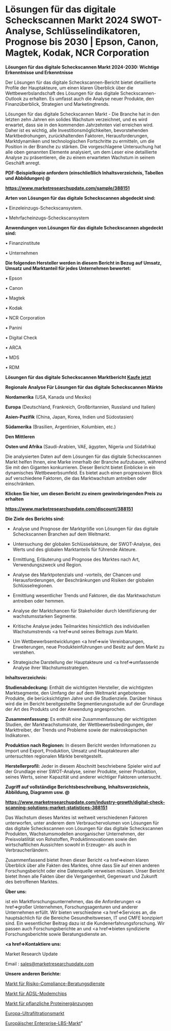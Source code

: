 # Lösungen für das digitale Scheckscannen Markt 2024 SWOT-Analyse, Schlüsselindikatoren, Prognose bis 2030 | Epson, Canon, Magtek, Kodak, NCR Corporation

<strong>Lösungen für das digitale Scheckscannen Markt 2024-2030: Wichtige Erkenntnisse und Erkenntnisse</strong>

Der Lösungen für das digitale Scheckscannen-Bericht bietet detaillierte Profile der Hauptakteure, um einen klaren Überblick über die Wettbewerbslandschaft des Lösungen für das digitale Scheckscannen-Outlook zu erhalten. Es umfasst auch die Analyse neuer Produkte, den Finanzüberblick, Strategien und Marketingtrends.

Lösungen für das digitale Scheckscannen Markt - Die Branche hat in den letzten zehn Jahren ein solides Wachstum verzeichnet, und es wird erwartet, dass sie in den kommenden Jahrzehnten viel erreichen wird. Daher ist es wichtig, alle Investitionsmöglichkeiten, bevorstehenden Marktbedrohungen, zurückhaltenden Faktoren, Herausforderungen, Marktdynamiken und technologischen Fortschritte zu ermitteln, um die Position in der Branche zu stärken. Die vorgeschlagene Untersuchung hat alle oben genannten Elemente analysiert, um dem Leser eine detaillierte Analyse zu präsentieren, die zu einem erwarteten Wachstum in seinem Geschäft anregt.



<strong><b>PDF-Beispielkopie anfordern (einschließlich Inhaltsverzeichnis, Tabellen und Abbildungen) @ </b></strong>

<strong><a href=https://www.marketresearchupdate.com/sample/388151>

<strong>https://www.marketresearchupdate.com/sample/388151</u></a></strong></strong>



<strong>Arten von Lösungen für das digitale Scheckscannen abgedeckt sind:</strong>

• Einzeleinzugs-Scheckscansystem.

• Mehrfacheinzugs-Scheckscansystem



<strong>Anwendungen von Lösungen für das digitale Scheckscannen abgedeckt sind:</strong>

• Finanzinstitute

• Unternehmen



<strong>Die folgenden Hersteller werden in diesem Bericht in Bezug auf Umsatz, Umsatz und Marktanteil für jedes Unternehmen bewertet:</strong>

• Epson

• Canon

• Magtek

• Kodak

• NCR Corporation

• Panini

• Digital Check

• ARCA

• MDS

• RDM



<strong>Lösungen für das digitale Scheckscannen Marktbericht <a href=https://www.marketresearchupdate.com/buynow/388151>Kaufe jetzt</a></strong>



<strong>Regionale Analyse Für Lösungen für das digitale Scheckscannen Märkte</strong>



<strong>Nordamerika</strong> (USA, Kanada und Mexiko)



<strong>Europa</strong> (Deutschland, Frankreich, Großbritannien, Russland und Italien)



<strong>Asien-Pazifik</strong> (China, Japan, Korea, Indien und Südostasien)



<strong>Südamerika</strong> (Brasilien, Argentinien, Kolumbien, etc.)



<strong>Den Mittleren</strong> 

<strong>Osten und Afrika</strong> (Saudi-Arabien, VAE, ägypten, Nigeria und Südafrika)

Die analysierten Daten auf dem Lösungen für das digitale Scheckscannen Markt helfen Ihnen, eine Marke innerhalb der Branche aufzubauen, während Sie mit den Giganten konkurrieren. Dieser Bericht bietet Einblicke in ein dynamisches Wettbewerbsumfeld. Es bietet auch einen progressiven Blick auf verschiedene Faktoren, die das Marktwachstum antreiben oder einschränken.



<strong>Klicken Sie hier, um diesen Bericht zu einem gewinnbringenden Preis zu erhalten
</strong>

<strong><a href=https://www.marketresearchupdate.com/discount/388151>https://www.marketresearchupdate.com/discount/388151</b></u></strong></a>



<strong>Die Ziele des Berichts sind:</strong>

- Analyse und Prognose der Marktgröße von Lösungen für das digitale Scheckscannen Branchen auf dem Weltmarkt.

- Untersuchung der globalen Schlüsselakteure, der SWOT-Analyse, des Werts und des globalen Marktanteils für führende Akteure.

- Ermittlung, Erläuterung und Prognose des Marktes nach Art, Verwendungszweck und Region.

- Analyse des Marktpotenzials und -vorteils, der Chancen und Herausforderungen, der Beschränkungen und Risiken der globalen Schlüsselregionen.

- Ermittlung wesentlicher Trends und Faktoren, die das Marktwachstum antreiben oder hemmen.

- Analyse der Marktchancen für Stakeholder durch Identifizierung der wachstumsstarken Segmente.

- Kritische Analyse jedes Teilmarktes hinsichtlich des individuellen Wachstumstrends <a href=>und</a> seines Beitrags zum Markt.

- Um Wettbewerbsentwicklungen <a href=>wie</a> Vereinbarungen, Erweiterungen, neue Produkteinführungen und Besitz auf dem Markt zu verstehen.

- Strategische Darstellung der Hauptakteure und <a href=>umfas</a>sende Analyse ihrer Wachstumsstrategien.



<strong>Inhaltsverzeichnis:</strong>



<strong>Studienabdeckung:</strong> Enthält die wichtigsten Hersteller, die wichtigsten Marktsegmente, den Umfang der auf dem Weltmarkt angebotenen Produkte, die berücksichtigten Jahre und die Studienziele. Darüber hinaus wird die im Bericht bereitgestellte Segmentierungsstudie auf der Grundlage der Art des Produkts und der Anwendung angesprochen.



<strong>Zusammenfassung:</strong> Es enthält eine Zusammenfassung der wichtigsten Studien, der Marktwachstumsrate, der Wettbewerbsbedingungen, der Markttreiber, der Trends und Probleme sowie der makroskopischen Indikatoren.



<strong>Produktion nach Regionen:</strong> In diesem Bericht werden Informationen zu Import und Export, Produktion, Umsatz und Hauptakteuren aller untersuchten regionalen Märkte bereitgestellt.



<strong>Herstellerprofil:</strong> Jeder in diesem Abschnitt beschriebene Spieler wird auf der Grundlage einer SWOT-Analyse, seiner Produkte, seiner Produktion, seines Werts, seiner Kapazität und anderer wichtiger Faktoren untersucht.



<strong><b>Zugriff auf vollständige Berichtsbeschreibung, Inhaltsverzeichnis, Abbildung, Diagramm usw. @ </b></strong>

<strong><a href=https://www.marketresearchupdate.com/industry-growth/digital-check-scanning-solutions-market-statistices-388151>https://www.marketresearchupdate.com/industry-growth/digital-check-scanning-solutions-market-statistices-388151</a></strong>

Das Wachstum dieses Marktes ist weltweit verschiedenen Faktoren unterworfen, unter anderem dem Verbrauchervolumen von Lösungen für das digitale Scheckscannen von Lösungen für das digitale Scheckscannen Produkten, Wachstumsmodellen anorganischer Unternehmen, der Preisvolatilität von Rohstoffen, Produktinnovationen sowie den wirtschaftlichen Aussichten sowohl in Erzeuger- als auch in Verbraucherländern.

Zusammenfassend bietet Ihnen dieser Bericht <a href=>einen</a> klaren Überblick über alle Fakten des Marktes, ohne dass Sie auf einen anderen Forschungsbericht oder eine Datenquelle verweisen müssen. Unser Bericht bietet Ihnen alle Fakten über die Vergangenheit, Gegenwart und Zukunft des betroffenen Marktes.



<strong>Über uns:</strong>

 ist ein Marktforschungsunternehmen, das die Anforderungen <a href=>großer</a> Unternehmen, Forschungsagenturen und anderer Unternehmen erfüllt. Wir bieten verschiedene <a href=>Services</a> an, die hauptsächlich für die Bereiche Gesundheitswesen, IT und CMFE konzipiert sind. Ein wesentlicher Beitrag dazu ist die Kundenerfahrungsforschung. Wir passen auch Forschungsberichte an und <a href=>bieten</a> syndizierte Forschungsberichte sowie Beratungsdienste an.



<strong><a href=>Kontaktiere uns:</a></strong>

Market Research Update

Email : sales@marketresearchupdate.com



<strong>Unsere anderen Berichte:</strong>

<a href=https://www.linkedin.com/pulse/risk-compliance-consulting-services-market-analysis-understanding>Markt für Risiko-Compliance-Beratungsdienste</a>

<a href=https://www.linkedin.com/pulse/adsl-modem-chip-market-size-share-outlook-growth-prospects>Markt für ADSL-Modemchips</a>

<a href=https://www.linkedin.com/pulse/plant-based-protein-supplements-market-research>Markt für pflanzliche Proteinergänzungen</a>

<a href=https://www.linkedin.com/pulse/europe-ultrafiltration-market-size-analysis>Europa-Ultrafiltrationsmarkt</a>

<a href=https://www.linkedin.com/pulse/europe-enterprise-lbs-market-size-incredible-be4hf/>Europäischer Enterprise-LBS-Markt</a>"
